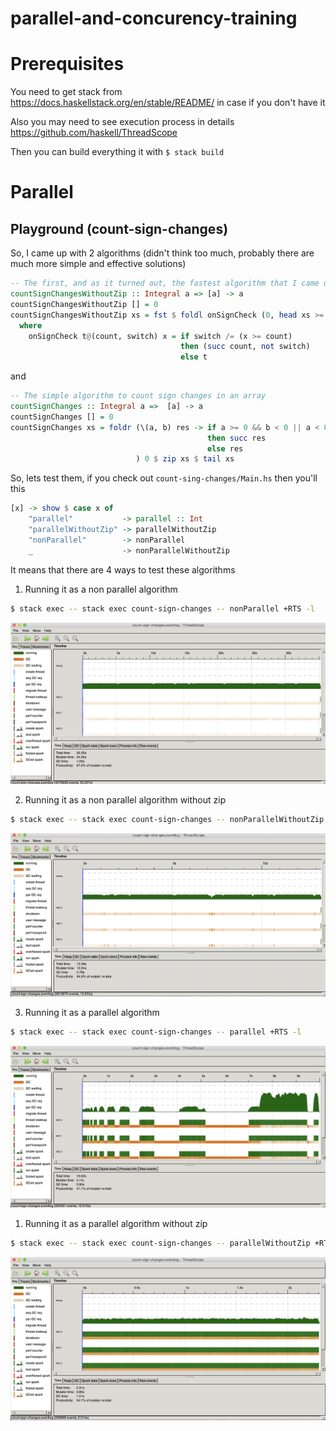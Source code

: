 # parallel-and-concurency-training

# Prerequisites

You need to get stack from https://docs.haskellstack.org/en/stable/README/ in case if you don't have it

Also you may need to see execution process in details https://github.com/haskell/ThreadScope

Then you can build everything it with `$ stack build`

# Parallel

## Playground (count-sign-changes)

So, I came up with 2 algorithms (didn't think too much, probably there are much more simple and effective solutions)

```haskell
-- The first, and as it turned out, the fastest algorithm that I came up with
countSignChangesWithoutZip :: Integral a => [a] -> a
countSignChangesWithoutZip [] = 0
countSignChangesWithoutZip xs = fst $ foldl onSignCheck (0, head xs >= 0) xs
  where
    onSignCheck t@(count, switch) x = if switch /= (x >= count)
                                      then (succ count, not switch)
                                      else t
```

and

```haskell
-- The simple algorithm to count sign changes in an array
countSignChanges :: Integral a =>  [a] -> a
countSignChanges [] = 0
countSignChanges xs = foldr (\(a, b) res -> if a >= 0 && b < 0 || a < 0 && b >= 0
                                            then succ res
                                            else res
                            ) 0 $ zip xs $ tail xs
```

So, lets test them, if you check out `count-sing-changes/Main.hs` then you'll this

```haskell
[x] -> show $ case x of
    "parallel"           -> parallel :: Int
    "parallelWithoutZip" -> parallelWithoutZip
    "nonParallel"        -> nonParallel
    _                    -> nonParallelWithoutZip
```

It means that there are 4 ways to test these algorithms

1. Running it as a non parallel algorithm
```bash
$ stack exec -- stack exec count-sign-changes -- nonParallel +RTS -l
```

![alt text](screenshots/cont-sign-changes-nonParallel.png)

2. Running it as a non parallel algorithm without zip
```bash
$ stack exec -- stack exec count-sign-changes -- nonParallelWithoutZip +RTS -l
```

![alt text](screenshots/cont-sign-changes-nonParallelWithoutZip.png)

3. Running it as a parallel algorithm
```bash
$ stack exec -- stack exec count-sign-changes -- parallel +RTS -l
```

![alt text](screenshots/cont-sign-changes-parallel.png)

1. Running it as a parallel algorithm without zip
```bash
$ stack exec -- stack exec count-sign-changes -- parallelWithoutZip +RTS -l
```

![alt text](screenshots/cont-sign-changes-parallelWithoutZip.png)
